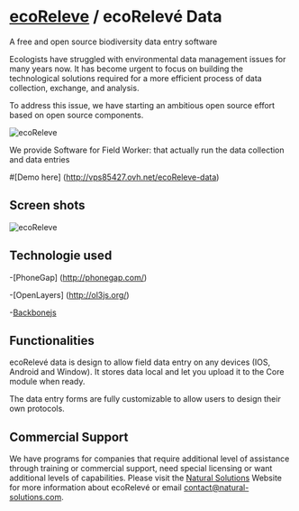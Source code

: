 [ecoReleve](http://naturalsolutions.github.com/ecoReleve/) / ecoRelevé Data
=========
A free and open source biodiversity data entry software

Ecologists have struggled with environmental data management issues for many years now. It has become urgent to focus on building the technological solutions required for a more efficient process of data collection, exchange, and analysis.

To address this issue, we have starting an ambitious open source effort based on open source components. 
  
![ecoReleve](https://raw.github.com/NaturalSolutions/ecoReleve-Data/master/Logo/logo-LABS_DATA.jpg)

We provide Software for Field Worker: that actually run the data collection and data entries

#[Demo here] (http://vps85427.ovh.net/ecoReleve-data)

Screen shots
------------
![ecoReleve](https://static.squarespace.com/static/519a7bc0e4b08ccdf8f31445/t/53c9549ae4b0a11d417c1d12/1405703324816/?format=1000w)




Technologie used
------------
-[PhoneGap] (http://phonegap.com/)

-[OpenLayers] (http://ol3js.org/)

-[Backbonejs](http://backbonejs.org/)

Functionalities
------------

ecoRelevé data is design to allow field data entry on any devices (IOS, Android and Window).
It stores data local and let you upload it to the Core module when ready.

The data entry forms are fully customizable to allow users to design their own protocols. 


Commercial Support
------------

We have programs for companies that require additional level of assistance through training or commercial support, need special licensing or want additional levels of capabilities. Please visit the  [Natural Solutions](http://www.natural-solutions.eu/) Website for more information about ecoRelevé or email contact@natural-solutions.com.





